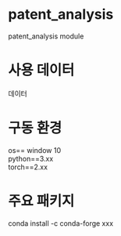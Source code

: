 # patent_analysis
patent_analysis module

# 사용 데이터
데이터 

# 구동 환경
os== window 10  
python==3.xx  
torch==2.xx

# 주요 패키지
conda install -c conda-forge xxx
